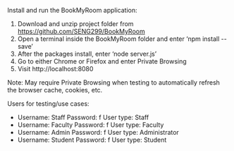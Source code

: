 Install and run the BookMyRoom application:

1. Download and unzip project folder from https://github.com/SENG299/BookMyRoom
2. Open a terminal inside the BookMyRoom folder and enter ‘npm install --save’
3. After the packages install, enter ‘node server.js’
4. Go to either Chrome or Firefox and enter Private Browsing 
5. Visit http://localhost:8080

Note: 
May require Private Browsing when testing to automatically refresh the browser cache, cookies, etc.

Users for testing/use cases:
 - Username: Staff     Password: f     User type: Staff
 - Username: Faculty   Password: f     User type: Faculty
 - Username: Admin     Password: f     User type: Administrator
 - Username: Student   Password: f     User type: Student
